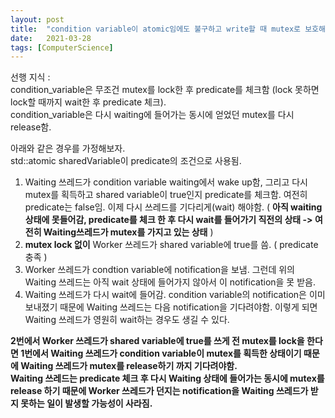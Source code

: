 ```yaml
---
layout: post
title:  "condition variable이 atomic임에도 불구하고 write할 때 mutex로 보호해줘야하는 이유"
date:   2021-03-28
tags: [ComputerScience]
---
```


선행 지식 :    
condition_variable은 무조건 mutex를 lock한 후 predicate를 체크함 (lock 못하면 lock할 때까지 wait한 후 predicate 체크).            
condition_variable은 다시 waiting에 들어가는 동시에 얻었던 mutex를 다시 release함.       

아래와 같은 경우를 가정해보자.     
std::atomic<bool> sharedVariable이 predicate의 조건으로 사용됨.     

1. Waiting 쓰레드가 condition variable waiting에서 wake up함, 그리고 다시 mutex를 획득하고 shared variable이 true인지 predicate를 체크함. 여전히 predicate는 false임. 이제 다시 쓰레드를 기다리게(wait) 해야함. ( **아직 waiting 상태에 못들어감, predicate를 체크 한 후 다시 wait를 들어가기 직전의 상태 -> 여전히 Waiting쓰레드가 mutex를 가지고 있는 상태** )     
2. **mutex lock 없이** Worker 쓰레드가 shared variable에 true를 씀. ( predicate 충족 )                 
3. Worker 쓰레드가 condtion variable에 notification을 보냄. 그런데 위의 Waiting 쓰레드는 아직 wait 상태에 들어가지 않아서 이 notification을 못 받음.           
4. Waiting 쓰레드가 다시 wait에 들어감. condition variable의 notification은 이미 보내졌기 때문에 Waiting 쓰레드는 다음 notification을 기다려야함. 이렇게 되면 Waiting 쓰레드가 영원히 wait하는 경우도 생길 수 있다.          

**2번에서 Worker 쓰레드가 shared variable에 true를 쓰게 전 mutex를 lock을 한다면 1번에서 Waiting 쓰레드가 condition variable이 mutex를 획득한 상태이기 때문에 Waiting 쓰레드가 mutex를 release하기 까지 기다려야함.**       
**Waiting 쓰레드는 predicate 체크 후 다시 Waiting 상태에 들어가는 동시에 mutex를 release 하기 때문에 Worker 쓰레드가 던지는 notification을 Waiting 쓰레드가 받지 못하는 일이 발생할 가능성이 사라짐.**         